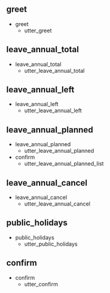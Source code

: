 ## greet
* greet
  - utter_greet

## leave_annual_total
* leave_annual_total
  - utter_leave_annual_total

## leave_annual_left
* leave_annual_left
  - utter_leave_annual_left

## leave_annual_planned
* leave_annual_planned
  - utter_leave_annual_planned
* confirm  
  - utter_leave_annual_planned_list

## leave_annual_cancel
* leave_annual_cancel
  - utter_leave_annual_cancel

## public_holidays
* public_holidays
  - utter_public_holidays

## confirm
* confirm
  - utter_confirm
